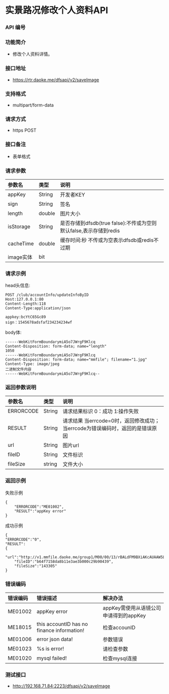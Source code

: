 实景路况修改个人资料API
======================

### API 编号

### 功能简介
*  修改个人资料详情。

### 接口地址
*  https://rtr.daoke.me/dfsapi/v2/saveImage

### 支持格式
*  multipart/form-data

### 请求方式
* https POST

### 接口备注
* 表单格式

### 请求参数
| 参数名         | 类型     | 说明
| :-------------| :------- | :--------------------------
|appKey	        | String	 | 开发者KEY
|sign	          | String	 | 签名
|length	        | double	 | 图片大小
|isStorage	    | String	 | 是否存储到dfsdb(true false):不传或为空则默认false,表示存储到redis
|cacheTime	    | double	 | 缓存时间:秒 不传或为空表示dfsdb或redis不过期
|image实体	    | bit	      |

### 请求示例
head头信息:
```
POST /club/accountInfo/updateInfoByID
Host:127.0.0.1:80
Content-Length:118
Content-Type:application/json

appkey:bcYtC65Gc89
sign：1545678adsfaf234234234wf
```

body体:
```
------WebKitFormBoundarymiA5o7JWrgF9Klcq
Content-Disposition: form-data; name="length"
1050
------WebKitFormBoundarymiA5o7JWrgF9Klcq
Content-Disposition: form-data; name="mmfile"; filename="1.jpg"
Content-Type: image/jpeg
二进制文件内容
------WebKitFormBoundarymiA5o7JWrgF9Klcq--
```
### 返回参数说明
| 参数名          | 类型     | 说明
| :------------- | :------- | :-----------------------------
|ERRORCODE	     | String	  | 请求结果标识 0：成功 1:操作失败
|RESULT	         | String	  |请求结果 当errcode=0时，返回修改成功；当errcode为错误编码时，返回的是错误原因
| url            | String   | 图片url
| fileID         | String   | 文件标识
| fileSize       | string   | 文件大小
### 返回示例
失败示例
```
{
    "ERRORCODE":"ME01002",
    "RESULT":"appKey error"
}
```

成功示例
```
{
"ERRORCODE":"0",         
"RESULT":
{
    "url":"http://v1.mmfile.daoke.me/group1/M00/00/13/rBALdFM9BXiAKcAUAAW5LIgSrzk132.jpg",
    "fileID":"b64f7158da8b11e3ae3b000c29b90439",
    "fileSize":"143305"
}
```
### 错误编码
| 错误编码        | 错误描述               | 解决办法
| :------------- | :-------------------- | :----------------------------
| ME01002        | appKey error          | appKey需使用从语镜公司申请得到的appKey
| ME18015        | this accountID has no finance information! | 检查accounID
| ME01006        | error json data!      | 参数错误
| ME01023        | %s is error!          | 请检查参数
| ME01020        | mysql failed!         | 检查mysql连接

### 测试接口  
* http://192.168.71.84:2223/dfsapi/v2/saveImage
